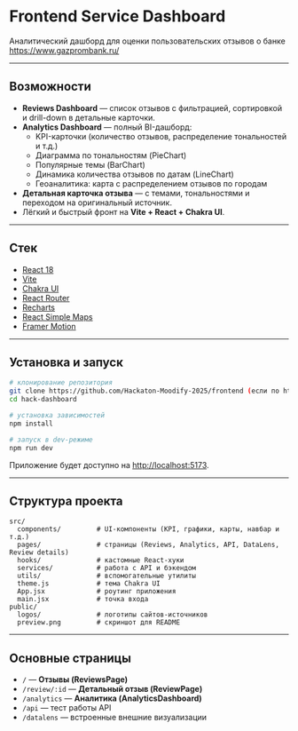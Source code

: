 # Frontend Service Dashboard

Аналитический дашборд для оценки пользовательских отзывов о банке https://www.gazprombank.ru/  

---

## Возможности

- **Reviews Dashboard** — список отзывов с фильтрацией, сортировкой и drill-down в детальные карточки.
- **Analytics Dashboard** — полный BI-дашборд:
  - KPI-карточки (количество отзывов, распределение тональностей и т.д.)
  - Диаграмма по тональностям (PieChart)
  - Популярные темы (BarChart)
  - Динамика количества отзывов по датам (LineChart)
  - Геоаналитика: карта с распределением отзывов по городам
-  **Детальная карточка отзыва** — с темами, тональностями и переходом на оригинальный источник.
-  Лёгкий и быстрый фронт на **Vite + React + Chakra UI**.

---

## Стек

- [React 18](https://react.dev/)  
- [Vite](https://vitejs.dev/)  
- [Chakra UI](https://chakra-ui.com/)  
- [React Router](https://reactrouter.com/)  
- [Recharts](https://recharts.org/)  
- [React Simple Maps](https://www.react-simple-maps.io/)  
- [Framer Motion](https://www.framer.com/motion/)  

---

## Установка и запуск

```bash
# клонирование репозитория
git clone https://github.com/Hackaton-Moodify-2025/frontend (если по https)
cd hack-dashboard

# установка зависимостей
npm install

# запуск в dev-режиме
npm run dev
```

Приложение будет доступно на [http://localhost:5173](http://localhost:5173).

---

## Структура проекта

```
src/
  components/         # UI-компоненты (KPI, графики, карты, навбар и т.д.)
  pages/              # страницы (Reviews, Analytics, API, DataLens, Review details)
  hooks/              # кастомные React-хуки
  services/           # работа с API и бэкендом
  utils/              # вспомогательные утилиты
  theme.js            # тема Chakra UI
  App.jsx             # роутинг приложения
  main.jsx            # точка входа
public/
  logos/              # логотипы сайтов-источников
  preview.png         # скриншот для README
```

---

## Основные страницы

- `/` — **Отзывы (ReviewsPage)**  
- `/review/:id` — **Детальный отзыв (ReviewPage)**  
- `/analytics` — **Аналитика (AnalyticsDashboard)**  
- `/api` — тест работы API  
- `/datalens` — встроенные внешние визуализации  
